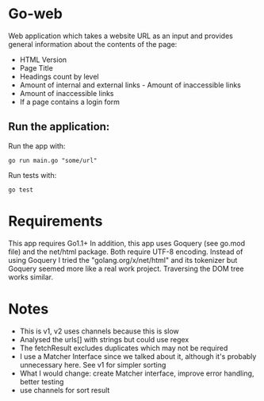 # Go-web 

Web application which takes a website URL as an input and provides general information about the contents of the page:
- HTML Version
- Page Title
- Headings count by level
- Amount of internal and external links - Amount of inaccessible links
- Amount of inaccessible links
- If a page contains a login form


## Run the application: 
Run the app with: 
```
go run main.go "some/url"
```

Run tests with:
``` 
go test
```

# Requirements
This app requires Go1.1+ 
In addition, this app uses Goquery (see go.mod file) and the net/html package. Both require UTF-8 encoding. 
Instead of using Goquery I tried the "golang.org/x/net/html" and its tokenizer but Goquery seemed more like a real work project. Traversing the DOM tree works similar.

# Notes
- This is v1, v2 uses channels because this is slow
- Analysed the urls[] with strings but could use regex
- The fetchResult excludes duplicates which may not be required
- I use a Matcher Interface since we talked about it, although it's probably unnecessary here. See v1 for simpler sorting
- What I would change: create Matcher interface, improve error handling, better testing
- use channels for sort result
